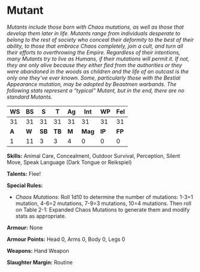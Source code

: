 # Mutant

_Mutants include those born with Chaos mutations, as well
 as those that develop them later in life. Mutants range from
 individuals desperate to belong to the rest of society who
 conceal their deformity to the best of their ability, to those
 that embrace Chaos completely, join a cult, and turn all
 their efforts to overthrowing the Empire. Regardless of their
 intentions, many Mutants try to live as Humans, if their
 mutations will permit it. If not, they are only alive because
 they either fled from the authorities or they were abandoned
 in the woods as children and the life of an outcast is the only
 one they’ve ever known. Some, particularly those with the
 Bestial Appearance mutation, may be adopted by Beastmen
 warbands. The following stats represent a “typical” Mutant,
 but in the end, there are no standard Mutants._

|**WS**|**BS**|**S**|**T**|**Ag**|**Int**|**WP**|**Fel**|
|--|--|-|-|--|---|--|---|
|31|31|31|31|31|31|31|31|
|**A**|**W**|**SB**|**TB**|**M**|**Mag**|**IP**|**FP**|
|1|11|3|3|4|0|0|0|

**Skills:** Animal Care, Concealment, Outdoor Survival,
Perception, Silent Move, Speak Language (Dark
Tongue or Reikspiel)

**Talents:** Flee!

**Special Rules:**
* _Chaos Mutations:_ Roll 1d10 to determine the
number of mutations: 1-3=1 mutation, 4-6=2
mutations, 7-9=3 mutations, 10=4 mutations. Then
roll on Table 2-1: Expanded Chaos Mutations to
generate them and modify stats as appropriate.

**Armour:** None

**Armour Points:** Head 0, Arms 0, Body 0, Legs 0

**Weapons:** Hand Weapon

**Slaughter Margin:** Routine